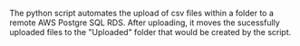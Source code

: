 The python script automates the upload of csv files within a folder to a remote AWS Postgre SQL RDS. After uploading, it moves the sucessfully uploaded files to the "Uploaded" folder that would be created by the script.
